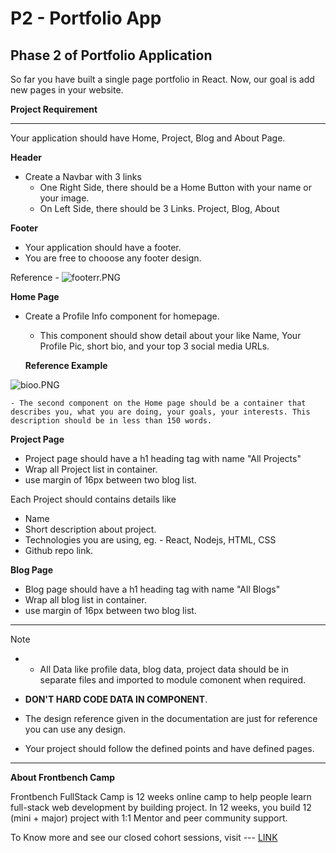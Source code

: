 # P2 - Portfolio App 


## Phase 2 of Portfolio Application

So far you have built a single page portfolio in React. Now, our goal is add new pages in your website. 

**Project Requirement**

---

Your application should have Home, Project, Blog and About Page. 

**Header**

- Create a Navbar with 3 links
    -  One Right Side, there should be a Home Button with your name or your image.
    -  On Left Side, there should be 3 Links.  Project, Blog, About

**Footer**

- Your application should have a footer.
- You are free to chooose any footer design.

Reference - 
   ![footerr.PNG](https://cdn.hashnode.com/res/hashnode/image/upload/v1607016468063/Lw0HZf9_8.png)



**Home Page**

- Create a Profile Info component for homepage.
    - This component should show detail about your like Name, Your Profile Pic, short bio, and your top 3 social media URLs.

    **Reference Example** 
    
![bioo.PNG](https://cdn.hashnode.com/res/hashnode/image/upload/v1607016498508/5DSywl4LX.png)


    - The second component on the Home page should be a container that describes you, what you are doing, your goals, your interests. This description should be in less than 150 words.

**Project Page**

- Project page should have a h1 heading tag with name "All Projects"
- Wrap all Project list in container.
- use margin of 16px between two blog list.

Each Project should contains details like

- Name
- Short description about project.
- Technologies you are using, eg. - React, Nodejs, HTML, CSS
- Github repo link.

**Blog Page**

- Blog page should have a h1 heading tag with name "All Blogs"
- Wrap all blog list in container.
- use margin of 16px between two blog list.


----

Note 

- - All Data like profile data, blog data, project data should be in separate files and imported to module comonent when required. 

- **DON'T HARD CODE DATA IN COMPONENT**. 

- The design reference given in the documentation are just for reference you can use any design.
- Your project should follow the defined points and have defined pages.

-----

**About Frontbench Camp**

Frontbench FullStack Camp is 12 weeks online camp to help people learn full-stack web development by building project. In 12 weeks, you build 12 (mini + major) project with 1:1 Mentor and peer community support. 

To Know more and see our closed cohort sessions, visit --- [LINK](https://bit.ly/33kujsS)